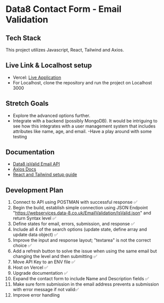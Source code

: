 # Data8 Contact Form - Email Validation

## Tech Stack
This project utilizes Javascript, React, Tailwind and Axios.

## Live Link & Localhost setup
- Vercel: [Live Application](https://data8-api-project.vercel.app/)
- For Localhost, clone the repository and run the project on Localhost 3000

## Stretch Goals
- Explore the advanced options further.
- Integrate with a backend (possibly MongoDB). It would be intriguing to see how this integrates with a user management system that includes attributes like name, age, and email.
-Have a play around with some testing

## Documentation
- [Data8 isValid Email API](https://www.data-8.co.uk/resources/api-reference/emailvalidation/isvalid/#options)
- [Axios Docs](https://axios-http.com/docs/intro)
- [React and Tailwind setup guide](https://tailwindcss.com/docs/guides/create-react-app)

## Development Plan
1. Connect to API using POSTMAN with successful response ✅
2. Begin the build, establish simple connection using JSON Endpoint "https://webservices.data-8.co.uk/EmailValidation/IsValid.json" and return Syntax level ✅
3. Define states for email, errors, submission, and response ✅
4. Include all 4 of the search options (update state, define array and update data object) ✅
5. Improve the input and response layout; "textarea" is not the correct choice ✅
6. Add a refresh button to solve the issue when using the same email but changing the level and then submitting ✅
7. Move API Key to an ENV file ✅
8. Host on Vercel ✅
9. Upgrade documentation ✅
10. Expand the contact form to include Name and Description fields ✅
11. Make sure form submission in the email address prevents a submission with error message if not valid✅
12. Improve error handling

